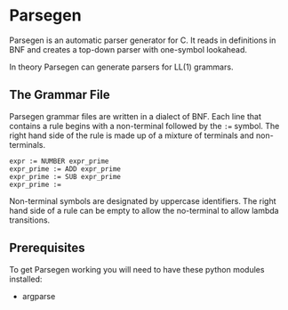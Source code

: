 # Parsegen

Parsegen is an automatic parser generator for C. It reads in definitions in BNF and creates a top-down parser with one-symbol lookahead.

In theory Parsegen can generate parsers for LL(1)
grammars.

## The Grammar File

Parsegen grammar files are written in a dialect of BNF. Each line that contains a rule begins with a non-terminal followed by the `:=` symbol. The right hand side of the rule is made up of a mixture of terminals and non-terminals.

	expr := NUMBER expr_prime
	expr_prime := ADD expr_prime
	expr_prime := SUB expr_prime
	expr_prime :=

Non-terminal symbols are designated by uppercase identifiers. The right hand side of a rule can be empty to allow the no-terminal to allow lambda transitions.

## Prerequisites

To get Parsegen working you will need to have these python modules installed: 

 * argparse
